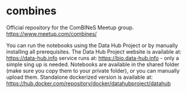 # combines
Official repository for the ComBINeS Meetup group. https://www.meetup.com/combines/

You can run the notebooks using the Data Hub Project or by manually installing all prerequisites. The Data Hub Project website is available at: https://data-hub.info service runs at: https://bio.data-hub.info - only a simple sing up is needed. Notebooks are available in the shared folder (make sure you copy them to your private folder), or you can manually upload them. Standalone dockerized version is available at: https://hub.docker.com/repository/docker/datahubproject/datahub 
